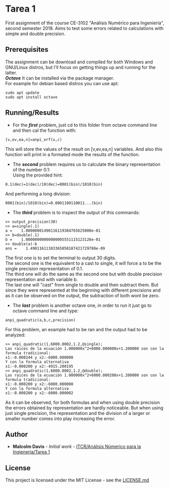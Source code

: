 # Tarea 1
First assignment of the course CE-3102 "Análisis Numérico para Ingeniería", second semester 2018. Aims to test some errors related to calculations with simple and double precision.

## Prerequisites
The assignment can be download and compiled for both Windows and GNU/Linux distros, but I'll focus on getting things up and running for the latter.   
***Octave***
It can be installed via the package manager.   
For example for debian based distros you can use apt:
```
sudo apt update
sudo apt install octave
```
## Running/Results

- For the ***first*** problem, just cd to this folder from octave command line and then cal the function with:
```
[v,ev,ea,n]=anpi_erf(x,c)
```
This will store the values of the result on [v,ev,ea,n] variables. And also this function will print in a formated mode the results of the function.   
- The ***second*** problem requires us to calculate the binary representation of the number 0.1:   
Using the provided hint:
```
0.1(dec)=1(dec)/10(dec)=0001(bin)/1010(bin)
```
And performing a long division:
```
0001(bin)/1010(bin)=0.0001100110011...(bin)
```
- The ***third*** problem is to inspect the output of this commands:
```
>> output_precision(30)
>> a=single(.1)
a =    1.00000001490116119384765625000e-01
>> b=double(.1)
b =    1.00000000000000005551115123126e-01
>> double(a)-b
ans =    1.49011611383365050187421729788e-09
```
The first one is to set the terminal to output 30 digits.   
The second one is the equivalent to a cast to single, it will force a to be the single precision representation of 0.1.  
The third one will do the same as the second one but with double precision representation and with variable b.    
The last one will "cast" from single to double and then subtract them. But since they were represented at the beginning with different precisions and as it can be observed on the output, the subtraction of both wont be zero.   
- The ***last*** problem is another octave one, in order to run it just go to octave command line and type:
```
anpi_quadratic(a,b,c,precision)
```
For this problem, an example had to be ran and the output had to be analyzed:
```
>> anpi_quadratic(1,6000.0002,1.2,@single);
Las raices de la ecuación 1.000000x^2+6000.000000x+1.200000 son con la formula tradicional:
x1:-0.000244 y x2:-6000.000000
Y con la formula alternativa
x1:-0.000200 y x2:-4915.200195
>> anpi_quadratic(1,6000.0002,1.2,@double);
Las raices de la ecuación 1.000000x^2+6000.000200x+1.200000 son con la formula tradicional:
x1:-0.000200 y x2:-6000.000000
Y con la formula alternativa
x1:-0.000200 y x2:-6000.000002
```
As it can be observed, for both formulas and when using double precision the errors obtained by representation are hardly noticeable. But when using just single precision, the representation and the division of a larger or smaller number comes into play increasing the error.

## Author
* **Malcolm Davis** - *Initial work* - [ITCR/Análisis Númerico para la Ingienería/Tarea 1](https://github.com/malkam03/ITCR/tree/Analisis_Numerico_para_la_Ingenieria/Tarea1)

## License

This project is licensed under the MIT License - see the [LICENSE.md](../../../LICENSE.md)


